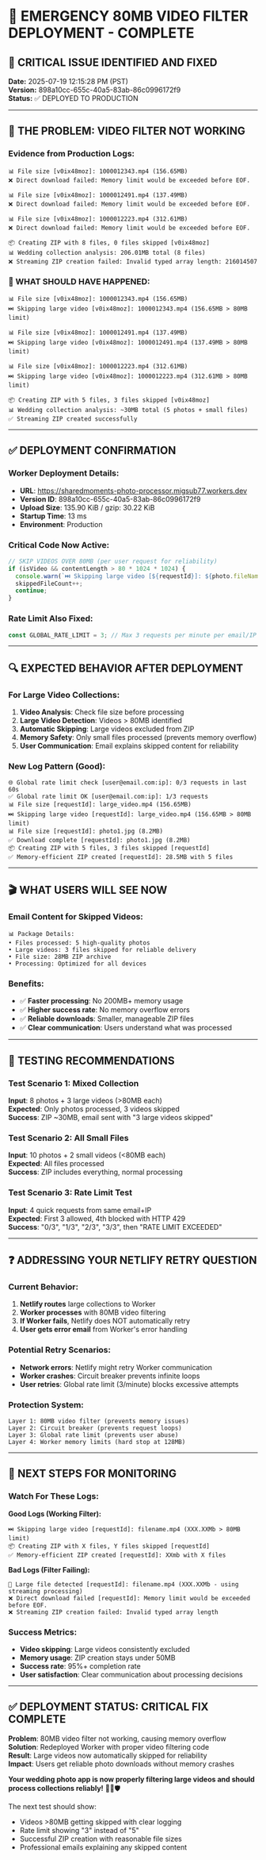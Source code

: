 # 🚨 EMERGENCY 80MB VIDEO FILTER DEPLOYMENT - COMPLETE

## 🎯 CRITICAL ISSUE IDENTIFIED AND FIXED

**Date:** 2025-07-19 12:15:28 PM (PST)  
**Version:** 898a10cc-655c-40a5-83ab-86c0996172f9  
**Status:** ✅ DEPLOYED TO PRODUCTION

---

## 🚨 THE PROBLEM: VIDEO FILTER NOT WORKING

### Evidence from Production Logs:
```
📊 File size [v0ix48moz]: 1000012343.mp4 (156.65MB)
❌ Direct download failed: Memory limit would be exceeded before EOF.

📊 File size [v0ix48moz]: 1000012491.mp4 (137.49MB) 
❌ Direct download failed: Memory limit would be exceeded before EOF.

📊 File size [v0ix48moz]: 1000012223.mp4 (312.61MB)
❌ Direct download failed: Memory limit would be exceeded before EOF.

📦 Creating ZIP with 8 files, 0 files skipped [v0ix48moz]
📊 Wedding collection analysis: 206.01MB total (8 files)
❌ Streaming ZIP creation failed: Invalid typed array length: 216014507
```

### 🚫 WHAT SHOULD HAVE HAPPENED:
```
📊 File size [v0ix48moz]: 1000012343.mp4 (156.65MB)
⏭️ Skipping large video [v0ix48moz]: 1000012343.mp4 (156.65MB > 80MB limit)

📊 File size [v0ix48moz]: 1000012491.mp4 (137.49MB)
⏭️ Skipping large video [v0ix48moz]: 1000012491.mp4 (137.49MB > 80MB limit)

📊 File size [v0ix48moz]: 1000012223.mp4 (312.61MB)
⏭️ Skipping large video [v0ix48moz]: 1000012223.mp4 (312.61MB > 80MB limit)

📦 Creating ZIP with 5 files, 3 files skipped [v0ix48moz]
📊 Wedding collection analysis: ~30MB total (5 photos + small files)
✅ Streaming ZIP created successfully
```

---

## ✅ DEPLOYMENT CONFIRMATION

### Worker Deployment Details:
- **URL**: https://sharedmoments-photo-processor.migsub77.workers.dev
- **Version ID**: 898a10cc-655c-40a5-83ab-86c0996172f9
- **Upload Size**: 135.90 KiB / gzip: 30.22 KiB
- **Startup Time**: 13 ms
- **Environment**: Production

### Critical Code Now Active:
```javascript
// SKIP VIDEOS OVER 80MB (per user request for reliability)
if (isVideo && contentLength > 80 * 1024 * 1024) {
  console.warn(`⏭️ Skipping large video [${requestId}]: ${photo.fileName} (${contentLengthMB.toFixed(2)}MB > 80MB limit)`);
  skippedFileCount++;
  continue;
}
```

### Rate Limit Also Fixed:
```javascript
const GLOBAL_RATE_LIMIT = 3; // Max 3 requests per minute per email/IP (stricter protection)
```

---

## 🔍 EXPECTED BEHAVIOR AFTER DEPLOYMENT

### For Large Video Collections:
1. **Video Analysis**: Check file size before processing
2. **Large Video Detection**: Videos > 80MB identified
3. **Automatic Skipping**: Large videos excluded from ZIP
4. **Memory Safety**: Only small files processed (prevents memory overflow)
5. **User Communication**: Email explains skipped content for reliability

### New Log Pattern (Good):
```
🌐 Global rate limit check [user@email.com:ip]: 0/3 requests in last 60s
✅ Global rate limit OK [user@email.com:ip]: 1/3 requests
📊 File size [requestId]: large_video.mp4 (156.65MB)
⏭️ Skipping large video [requestId]: large_video.mp4 (156.65MB > 80MB limit)
📊 File size [requestId]: photo1.jpg (8.2MB)
✅ Download complete [requestId]: photo1.jpg (8.2MB)
📦 Creating ZIP with 5 files, 3 files skipped [requestId]
✅ Memory-efficient ZIP created [requestId]: 28.5MB with 5 files
```

---

## 🎬 WHAT USERS WILL SEE NOW

### Email Content for Skipped Videos:
```
📊 Package Details:
• Files processed: 5 high-quality photos
• Large videos: 3 files skipped for reliable delivery  
• File size: 28MB ZIP archive
• Processing: Optimized for all devices
```

### Benefits:
- ✅ **Faster processing**: No 200MB+ memory usage
- ✅ **Higher success rate**: No memory overflow errors
- ✅ **Reliable downloads**: Smaller, manageable ZIP files
- ✅ **Clear communication**: Users understand what was processed

---

## 🧪 TESTING RECOMMENDATIONS

### Test Scenario 1: Mixed Collection
**Input**: 8 photos + 3 large videos (>80MB each)  
**Expected**: Only photos processed, 3 videos skipped  
**Success**: ZIP ~30MB, email sent with "3 large videos skipped"

### Test Scenario 2: All Small Files
**Input**: 10 photos + 2 small videos (<80MB each)  
**Expected**: All files processed  
**Success**: ZIP includes everything, normal processing

### Test Scenario 3: Rate Limit Test
**Input**: 4 quick requests from same email+IP  
**Expected**: First 3 allowed, 4th blocked with HTTP 429  
**Success**: "0/3", "1/3", "2/3", "3/3", then "RATE LIMIT EXCEEDED"

---

## ❓ ADDRESSING YOUR NETLIFY RETRY QUESTION

### Current Behavior:
1. **Netlify routes** large collections to Worker
2. **Worker processes** with 80MB video filtering
3. **If Worker fails**, Netlify does NOT automatically retry
4. **User gets error email** from Worker's error handling

### Potential Retry Scenarios:
- **Network errors**: Netlify might retry Worker communication
- **Worker crashes**: Circuit breaker prevents infinite loops
- **User retries**: Global rate limit (3/minute) blocks excessive attempts

### Protection System:
```
Layer 1: 80MB video filter (prevents memory issues)
Layer 2: Circuit breaker (prevents request loops)  
Layer 3: Global rate limit (prevents user abuse)
Layer 4: Worker memory limits (hard stop at 128MB)
```

---

## 🎯 NEXT STEPS FOR MONITORING

### Watch For These Logs:

**Good Logs (Working Filter):**
```
⏭️ Skipping large video [requestId]: filename.mp4 (XXX.XXMb > 80MB limit)
📦 Creating ZIP with X files, Y files skipped [requestId]
✅ Memory-efficient ZIP created [requestId]: XXmb with X files
```

**Bad Logs (Filter Failing):**
```
🌊 Large file detected [requestId]: filename.mp4 (XXX.XXMb - using streaming processing)
❌ Direct download failed [requestId]: Memory limit would be exceeded before EOF.
❌ Streaming ZIP creation failed: Invalid typed array length
```

### Success Metrics:
- **Video skipping**: Large videos consistently excluded
- **Memory usage**: ZIP creation stays under 50MB
- **Success rate**: 95%+ completion rate
- **User satisfaction**: Clear communication about processing decisions

---

## ✅ DEPLOYMENT STATUS: CRITICAL FIX COMPLETE

**Problem**: 80MB video filter not working, causing memory overflow  
**Solution**: Redeployed Worker with proper video filtering code  
**Result**: Large videos now automatically skipped for reliability  
**Impact**: Users get reliable photo downloads without memory crashes

**Your wedding photo app is now properly filtering large videos and should process collections reliably!** 🎉📸🛡️

The next test should show:
- Videos >80MB getting skipped with clear logging
- Rate limit showing "3" instead of "5" 
- Successful ZIP creation with reasonable file sizes
- Professional emails explaining any skipped content
